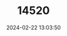 ---
title: "14520"
category: "Neofiber alleni"
draft: false
date: 2024-02-22 13:03:50
languages:
  English: ["Round-tailed Muskrat"]
---